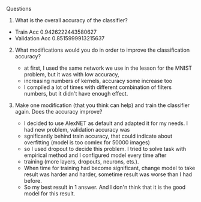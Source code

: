 Questions
1. What is the overall accuracy of the classifier?
- Train Acc      0.9426222443580627
- Validation Acc 0.8515999913215637
    
2. What modifications would you do in order to improve the classification accuracy?
   - at first, I used the same network we use in the lesson for the MNIST problem, but it was with low accuracy,
   - increasing numbers of kernels, accuracy some increase too
   - I compiled a lot of times with different combination of filters numbers, but it didn't have enough effect.
   
3. Make one modification (that you think can help) and train the classifier again. Does the accuracy improve?
   - I decided to use AlexNET as default and adapted it for my needs. I had new problem, validation accuracy was
   - sgnificantly behind train accuracy, that could indicate about overfitting (model is too comlex for 50000 images)
   - so I used dropout to decide this problem. I tried to solve task with empirical method and I configured model every time after
   - training (more layers, dropouts, neurons, ets.).
   - When time for training had become significant, change model to take result was harder and harder, sometime result was worse than I had before.
   -  So my best result in 1 answer. And I don'n think that it is the good model for this result.
